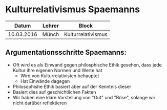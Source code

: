 # Kulturrelativismus Spaemanns

Datum      | Lehrer | Block
-----------|--------|------
10.03.2016 | Münch  | Kulturrelativismus

## Argumentationsschritte Spaemanns:

- Oft wird es als Einwand gegen philosphische Ethik gesehen, dass jede Kultur ihre eigenen Normen und Werte hat
  - Wird von Kulturrelativisten behauptet
  - Hat Einwände dagegen
- Philosophishe Ethik basiert aber auf der Kenntnis dieser
- Basiert dies auf geschichtlichen Fakten
- Wir haben eine klare Vorstellung von "Gut" und "Böse", solange wir nicht darüber reflektieren
 
